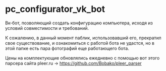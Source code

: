 # pc_configurator_vk_bot
Вк-бот, позволяющий создать конфигурацию компьютера, исходя из условий совместимости и требований.

К сожалению, в данный момент паблик, использовавший его, прекратил свое существование, и ознакомиться с работой бота не удастся, но в этой папке есть пара фотографий еще работающего бота.

Цены на комплектующие обновлялись ежедневно с помощью вот этого парсера сайта pleer.ru -> https://github.com/Bobako/pleer_parser
